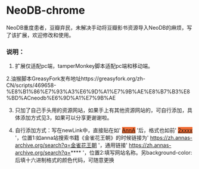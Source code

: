 # NeoDB-chrome

NeoDB重度患者，豆瓣弃民，未解决手动将豆瓣影书资源导入NeoDB的麻烦，写了该扩展，欢迎修改和使用。



### 说明：

1. 扩展仅适配pc端，tamperMonkey脚本适配pc端和移动端。

2.油猴脚本GreasyFork发布地址https://greasyfork.org/zh-CN/scripts/469658-%E8%B1%86%E7%93%A3%E6%9D%A1%E7%9B%AE%E8%B7%B3%E8%BD%ACneodb%E6%9D%A1%E7%9B%AE 

3. 只加了自己手头用的资源网站，如果手上有其他资源网站的，可自行添加，具体添加方式见3，如果可以分享更谢谢啦。

4. 自行添加方式：写在newLink中，直接贴在如' <a href="https://zh.annas-archive.org/search?q=${bookText}" class="douban" style='background-color:#ef6a32'>AnnA</a> '后，格式也如前' <a href="https://1xxxxx.xxxx?q=${bookText}" class="douban" style='background-color:#ef6a32'>2xxxx</a> '，位置1:如anna站搜索书籍《金雀花王朝》的时候链接为' https://zh.annas-archive.org/search?q=金雀花王朝 '，通用链接' https://zh.annas-archive.org/search?q=**** '，位置2:填写网站名称。另background-color:后填十六进制格式的颜色代码，可随意更换
